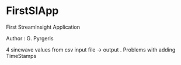 FirstSIApp
==========

First StreamInsight Application

Author : G. Pyrgeris

4 sinewave values from csv input file -> output . Problems with adding TimeStamps
